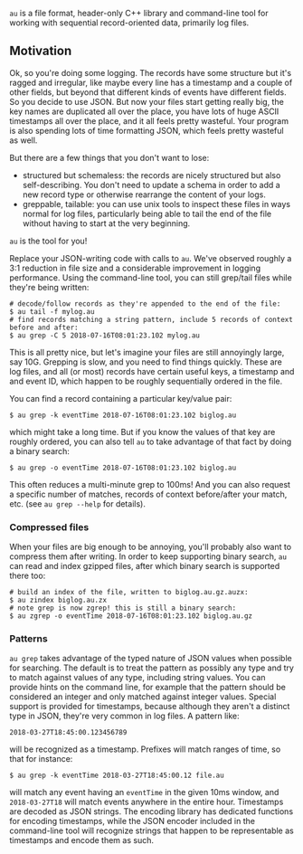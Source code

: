 `au` is a file format, header-only C++ library and command-line tool for working with sequential record-oriented data, primarily log files.


## Motivation

Ok, so you're doing some logging. The records have some structure but it's ragged and irregular, like maybe every line has a timestamp and a couple of other fields, but beyond that different kinds of events have different fields. So you decide to use JSON. But now your files start getting really big, the key names are duplicated all over the place, you have lots of huge ASCII timestamps all over the place, and it all feels pretty wasteful. Your program is also spending lots of time formatting JSON, which feels pretty wasteful as well.

But there are a few things that you don't want to lose:
 - structured but schemaless: the records are nicely structured but also self-describing.
   You don't need to update a schema in order to add a new record type or otherwise
   rearrange the content of your logs.
 - greppable, tailable: you can use unix tools to inspect these files in ways normal
   for log files, particularly being able to tail the end of the file without having to 
   start at the very beginning.
   
`au` is the tool for you!

Replace your JSON-writing code with calls to `au`. We've observed roughly a 3:1 reduction in file size
and a considerable improvement in logging performance. Using the command-line tool, you can still grep/tail
files while they're being written:

    # decode/follow records as they're appended to the end of the file:
    $ au tail -f mylog.au
    # find records matching a string pattern, include 5 records of context before and after:
    $ au grep -C 5 2018-07-16T08:01:23.102 mylog.au

This is all pretty nice, but let's imagine your files are still annoyingly large, say 10G.
Grepping is slow, and you need to find things quickly. These are log files, and all (or most) records have
certain useful keys, a timestamp and and event ID, which happen to be roughly sequentially ordered in the file.

You can find a record containing a particular key/value pair:

    $ au grep -k eventTime 2018-07-16T08:01:23.102 biglog.au
    
which might take a long time. But if you know the values of that key are roughly ordered,
you can also tell `au` to take advantage of that fact by doing a binary search:

    $ au grep -o eventTime 2018-07-16T08:01:23.102 biglog.au
    
This often reduces a multi-minute grep to 100ms! And you can also request a specific number of matches, 
records of context before/after your match, etc. (see `au grep --help` for details).

### Compressed files

When your files are big enough to be annoying, you'll probably also want to compress them after writing.
In order to keep supporting binary search, `au` can read and index gzipped files, after which binary search
is supported there too:

    # build an index of the file, written to biglog.au.gz.auzx:
    $ au zindex biglog.au.zx
    # note grep is now zgrep! this is still a binary search:
    $ au zgrep -o eventTime 2018-07-16T08:01:23.102 biglog.au.gz

### Patterns

`au grep` takes advantage of the typed nature of JSON values when possible for searching. The default is to treat
the pattern as possibly any type and try to match against values of any type, including string values. You can 
provide hints on the command line, for example that the pattern should be considered an integer and only matched 
against integer values. Special support is provided for timestamps, because although they aren't a distinct type
in JSON, they're very common in log files. A pattern like:
    
    2018-03-27T18:45:00.123456789
    
will be recognized as a timestamp. Prefixes will match ranges of time, so that for instance:

    $ au grep -k eventTime 2018-03-27T18:45:00.12 file.au
    
will match any event having an `eventTime` in the given 10ms window, and `2018-03-27T18` will
match events anywhere in the entire hour. Timestamps are decoded as JSON strings. The encoding
library has dedicated functions for encoding timestamps, while the JSON encoder included in the
command-line tool will recognize strings that happen to be representable as timestamps and encode
them as such.
